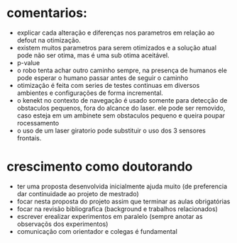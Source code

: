 





# comentarios:
* explicar cada alteração e diferenças nos parametros em relação ao defout na otimização.
* existem muitos parametros para serem otimizados e a solução atual pode não ser otima, mas é uma sub otima aceitável.
* p-value
* o robo tenta achar outro caminho sempre, na presença de humanos ele pode esperar o humano passar antes de seguir o caminho
* otimização é feita com series de testes continuas em diversos ambientes e configurações de forma incremental.
* o kenekt no contexto de navegação é usado somente para detecção de obstaculos pequenos, fora do alcance do laser. ele pode ser removido, caso esteja em um ambinete sem obstaculos pequeno e queira poupar rocessamento
* o uso de um laser giratorio pode substituir o uso dos 3 sensores frontais.

# crescimento como doutorando
* ter uma proposta desenvolvida inicialmente ajuda muito (de preferencia dar continuidade ao projeto de mestrado)
* focar nesta proposta do projeto assim que terminar as aulas obrigatórias
* focar na revisão bibliografica (background e trabalhos relacionados)
* escrever erealizar experimentos em paralelo (sempre anotar as observaçõs dos experimentos)
* comunicação com orientador e colegas é fundamental
